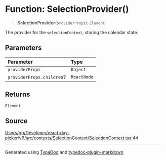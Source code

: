 # Function: SelectionProvider()

> **SelectionProvider**(`providerProps`): `Element`

The provider for the `selectionContext`, storing the calendar state.

## Parameters

| Parameter | Type |
| :------ | :------ |
| `providerProps` | `Object` |
| `providerProps.children`? | `ReactNode` |

## Returns

`Element`

## Source

[Users/gp/Developer/react-day-picker/v9/src/contexts/SelectionContext/SelectionContext.tsx:44](https://github.com/gpbl/react-day-picker/blob/005599683/src/contexts/SelectionContext/SelectionContext.tsx#L44)

***

Generated using [TypeDoc](https://typedoc.org) and [typedoc-plugin-markdown](https://typedoc-plugin-markdown.org).
